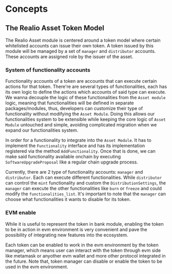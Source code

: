 <!--
order: 1
-->

# Concepts

## The Realio Asset Token Model

The Realio Asset module is centered around a token model where certain whitelisted accounts can issue their own token. A token issued by this module will be managed by a set of `manager` and `distributor` accounts. These accounts are assigned role by the issuer of the asset.

### System of functionality accounts

Functionality accounts of a token are accounts that can execute certain actions for that token. There're are several types of functionalities, each has its own logic to define the actions which accounts of said type can execute. We wanna decouple the logic of these functionalities from the `Asset module` logic, meaning that functionalities will be defined in separate packages/modules, thus, developers can customize their type of functionality without modifying the `Asset Module`. Doing this allows our functionalities system to be extensible while keeping the core logic of `Asset Module` untouched and simple, avoiding complicated migration when we expand our functionalities system.

In order for a functionality to integrate into the `Asset Module`. It has to implement the `Functionality` interface and has its implementation registered via the method `AddFunctionality`. Once that is done, we can make said functionality available onchain by executing `SoftwareUpgradeProposal` like a regular chain upgrade process.

Currently, there are 2 type of functionality accounts: `manager` and `distributor`. Each can execute different functionalities. While `distributor` can control the `mint` functionality and custom the `DistributionSettings`, the `manager` can execute the other functionalities like `burn` or `freeze` and could modify the  `functionalities_list`. It's important to note that the `manager` can choose what functionalities it wants to disable for its token.

### EVM enable

While it is useful to represent the token in bank module, enabling the token to be in action in evm environment is very convenient and pave the possibility of integrating new features into the ecosystem.

Each token can be enabled to work in the evm environment by the token manager, which means user can interact with the token through evm side like metamask or anyother evm wallet and more other protocol integrated in the future. Note that, token manager can disable or enable the token to be used in the evm environment.

